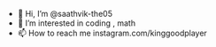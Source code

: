 - 👋 Hi, I’m @saathvik-the05
- 👀 I’m interested in coding , math 
- 📫 How to reach me instagram.com/kinggoodplayer

<!---
saathvik-the05/saathvik-the05 is a ✨ special ✨ repository because its `README.md` (this file) appears on your GitHub profile.
You can click the Preview link to take a look at your changes.
--->

